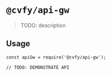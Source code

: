 # `@cvfy/api-gw`

> TODO: description

## Usage

```
const apiGw = require('@cvfy/api-gw');

// TODO: DEMONSTRATE API
```
